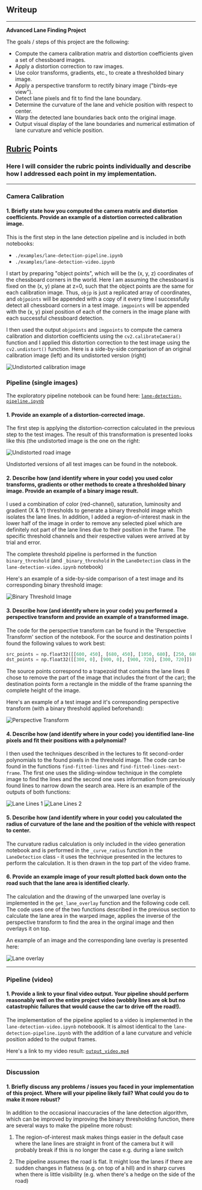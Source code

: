 ## Writeup

---

**Advanced Lane Finding Project**

The goals / steps of this project are the following:

* Compute the camera calibration matrix and distortion coefficients given a set of chessboard images.
* Apply a distortion correction to raw images.
* Use color transforms, gradients, etc., to create a thresholded binary image.
* Apply a perspective transform to rectify binary image ("birds-eye view").
* Detect lane pixels and fit to find the lane boundary.
* Determine the curvature of the lane and vehicle position with respect to center.
* Warp the detected lane boundaries back onto the original image.
* Output visual display of the lane boundaries and numerical estimation of lane curvature and vehicle position.

[//]: # (Image References)

[undistorted-image-calibration]: ./output_images/undistorted-image.png "Undistorted Calibration Image"
[undistorted-image-road]: ./output_images/undistorted-image-road.png "Undistorted Road Image"
[binary-threshold]: ./output_images/binary-threshold.png "Binary threshold"
[perspective-transform]: ./output_images/perspective-transform.png "Perspective Transform"
[lane-lines1]: ./output_images/lane-lines1.png "Lane Lines 1"
[lane-lines2]: ./output_images/lane-lines2.png "Lane Lines 2"
[lane-overlay]: ./output_images/lane-overlay.png "Lane Overlay"

## [Rubric](https://review.udacity.com/#!/rubrics/571/view) Points

### Here I will consider the rubric points individually and describe how I addressed each point in my implementation.  
---

### Camera Calibration

#### 1. Briefly state how you computed the camera matrix and distortion coefficients. Provide an example of a distortion corrected calibration image.

This is the first step in the lane detection pipeline and is included in both notebooks:
 * `./examples/lane-detection-pipeline.ipynb`
 * `./examples/lane-detection-video.ipynb`
 
I start by preparing "object points", which will be the (x, y, z) coordinates of the chessboard corners in the world. Here I am assuming the chessboard is fixed on the (x, y) plane at z=0, such that the object points are the same for each calibration image.  Thus, `objp` is just a replicated array of coordinates, and `objpoints` will be appended with a copy of it every time I successfully detect all chessboard corners in a test image.  `imgpoints` will be appended with the (x, y) pixel position of each of the corners in the image plane with each successful chessboard detection.  

I then used the output `objpoints` and `imgpoints` to compute the camera calibration and distortion coefficients using the `cv2.calibrateCamera()` function and I applied this distortion correction to the test image using the `cv2.undistort()` function. Here is a side-by-side comparison of an original calibration image (left) and its undistorted version (right)

![Undistorted calibration image][undistorted-image-calibration]

### Pipeline (single images)

The exploratory pipeline notebook can be found here: [``lane-detection-pipeline.ipynb``](https://github.com/nlandjev/udacity-carnd-p4/blob/master/notebooks/lane-detection-pipeline.ipynb)

#### 1. Provide an example of a distortion-corrected image.

The first step is applying the distortion-correction calculated in the previous step to the test images. The result of this transformation is presented looks like this (the undistorted image is the one on the right: 

![Undistorted road image][undistorted-image-road]

Undistorted versions of all test images can be found in the notebook.

#### 2. Describe how (and identify where in your code) you used color transforms, gradients or other methods to create a thresholded binary image.  Provide an example of a binary image result.

I used a combination of color (red-channel), saturation, luminosity and gradient (X & Y) thresholds to generate a binary threshold image which isolates the lane lines. In addition, I added a region-of-interest mask in the lower half of the image in order to remove any selected pixel which are definitely not part of the lane lines due to their position in the frame. The specific threshold channels and their respective values were arrived at by trial and error.

The complete threshold pipeline is performed in the function `binary_threshold` (and `_binary_threshold` in the `LaneDetection` class in the `lane-detection-video.ipynb` notebook)

Here's an example of a side-by-side comparison of a test image and its corresponding binary threshold image:

![Binary Threshold Image][binary-threshold]

#### 3. Describe how (and identify where in your code) you performed a perspective transform and provide an example of a transformed image.

The code for the perspective transform can be found in the 'Perspective Transform' section of the notebook. For the source and destination points I found the following values to work best:

```python
src_points = np.float32([[600, 450], [680, 450], [1050, 680], [250, 680]])
dst_points = np.float32([[300, 0], [900, 0], [900, 720], [300, 720]])
```

The source points correspond to a trapezoid that contains the lane lines (I chose to remove the part of the image that includes the front of the car); the destination points form a rectangle in the middle of the frame spanning the complete height of the image.

Here's an example of a test image and it's corresponding perspective transform (with a binary threshold applied beforehand):

![Perspective Transform][perspective-transform]

#### 4. Describe how (and identify where in your code) you identified lane-line pixels and fit their positions with a polynomial?

I then used the techniques described in the lectures to fit second-order polynomials to the found pixels in the threshold image. The code can be found in the functions `find-fitted-lines` and `find-fitted-lines-next-frame`. The first one uses the sliding-window technique in the complete image to find the lines and the second one uses information from previously found lines to narrow down the search area. Here is an example of the outputs of both functions: 

![Lane Lines 1][lane-lines1]
![Lane Lines 2][lane-lines2]


#### 5. Describe how (and identify where in your code) you calculated the radius of curvature of the lane and the position of the vehicle with respect to center.

The curvature radius calculation is only included in the video generation notebook and is performed in the `_curve_radius` function in the `LaneDetection` class - it uses the technique presented in the lectures to perform the calculation. It is then drawn in the top part of the video frame.


#### 6. Provide an example image of your result plotted back down onto the road such that the lane area is identified clearly.

The calculation and the drawing of the unwarped lane overlay is implemented in the `get_lane_overlay` function and the following code cell. The code uses one of the two functions described in the previous section to calculate the lane area in the warped image, applies the inverse of the perspective transform to find the area in the orginal image and then overlays it on top.

An example of an image and the corresponding lane overlay is presented here:

![Lane overlay][lane-overlay]

---

### Pipeline (video)

#### 1. Provide a link to your final video output.  Your pipeline should perform reasonably well on the entire project video (wobbly lines are ok but no catastrophic failures that would cause the car to drive off the road!).


The implementation of the pipeline applied to a video is implemented in the `lane-detection-video.ipynb` noteboook. It is almost identical to the `lane-detection-pipeline.ipynb` with the addition of a lane curvature and vehicle position added to the output frames.

Here's a link to my video result: [``output_video.mp4``](https://github.com/nlandjev/udacity-carnd-p4/blob/master/output_video.mp4)

---

### Discussion

#### 1. Briefly discuss any problems / issues you faced in your implementation of this project.  Where will your pipeline likely fail?  What could you do to make it more robust?


In addition to the occasional inaccuracies of the lane detection algorithm, which can be improved by improving the binary thresholding function, there are several ways to make the pipeline more robust:

1. The region-of-interest mask makes things easier in the default case where the lane lines are straight in front of the camera but it will probably break if this is no longer the case e.g. during a lane switch

2. The pipeline assumes the road is flat. It might lose the lanes if there are sudden changes in flatness (e.g. on top of a hill) and in sharp curves when there is little visibility (e.g. when there's a hedge on the side of the road)
